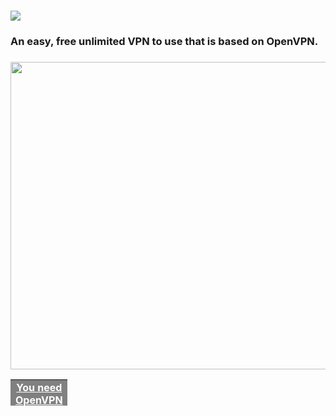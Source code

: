 <h1><img src="https://cdn.discordapp.com/attachments/993918401871360131/993924637748633671/nospervpn.png" /></h1>
<h3>An easy, free unlimited VPN to use that is based on OpenVPN.</h3>
<h3><a href="https://files.catbox.moe/bx21oe.png"> <img style="float: left;" src="https://files.catbox.moe/bx21oe.png" width="552" height="492" /></a></h3>
<table style="height: 42px; width: 18.0398%; border-collapse: collapse; background-color: gray; float: left;" border="0">
<tbody>
<tr>
<td style="width: 100%; text-align: center;"><span style="color: #ffffff;"><a style="color: #ffffff;" href="https://openvpn.net/community-downloads/"><strong>You need OpenVPN for this!</strong></a></span></td>
</tr>
</tbody>
</table>
